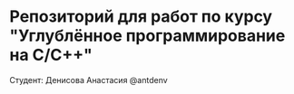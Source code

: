 # Репозиторий для работ по курсу "Углублённое программирование на C/С++"
Студент: Денисова Анастасия @antdenv
